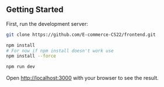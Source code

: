 ## Getting Started

First, run the development server:

```bash
git clone https://github.com/E-commerce-CS22/frontend.git

npm install
# For now if npm install doesn't work use
npm install --force

npm run dev

```

Open [http://localhost:3000](http://localhost:3000) with your browser to see the result.
